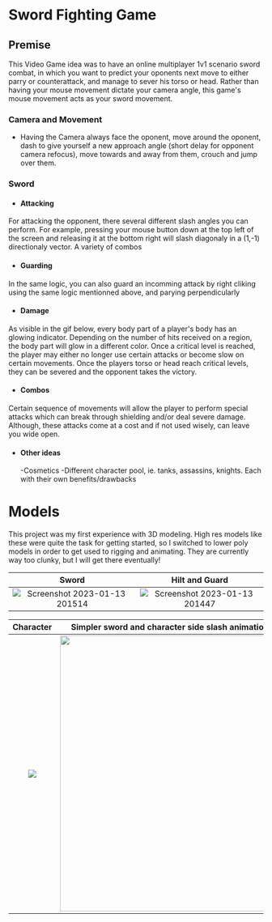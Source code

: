 # Sword Fighting Game

## Premise

This Video Game idea was to have an online multiplayer 1v1 scenario sword combat, in which you want to predict your oponents next move to either parry or counterattack, and manage to sever his torso or head. Rather than having your mouse movement dictate your camera angle, this game's mouse movement acts as your sword movement. 

### Camera and Movement
- Having the Camera always face the oponent, move around the oponent, dash to give yourself a new approach angle (short delay for opponent camera refocus), move towards and away from them, crouch and jump over them. 

### Sword

- #### Attacking

For attacking the opponent, there several different slash angles you can perform. For example, pressing your mouse button down at the top left of the screen and releasing it at the bottom right will slash diagonaly in a (1,-1) directionaly vector. A variety of combos

- #### Guarding

In the same logic, you can also guard an incomming attack by right cliking using the same logic mentionned above, and parying perpendicularly 

- #### Damage

As visible in the gif below, every body part of a player's body has an glowing indicator. Depending on the number of hits received on a region, the body part will glow in a different color. Once a critical level is reached, the player may either no longer use certain attacks or become slow on certain movements. Once the players torso or head reach critical levels, they can be severed and the opponent takes the victory.

- #### Combos

Certain sequence of movements will allow the player to perform special attacks which can break through shielding and/or deal severe damage. Although, these attacks come at a cost and if not used wisely, can leave you wide open.

- #### Other ideas
  -Cosmetics 
  -Different character pool, ie. tanks, assassins, knights. Each with their own benefits/drawbacks

# Models
This project was my first experience with 3D modeling. High res models like these were quite the task for getting started, so I switched to lower poly models in order to get used to rigging and animating. They are currently way too clunky, but I will get there eventually!

 

Sword | Hilt and Guard 
:-------------------------:|:-------------------------:
![Screenshot 2023-01-13 201514](https://user-images.githubusercontent.com/65002959/212740614-0b3398db-6a3c-4b4f-8015-737c86f0a1d3.png)  |  ![Screenshot 2023-01-13 201447](https://user-images.githubusercontent.com/65002959/212740626-8f0f4258-9d8e-4b97-9be2-f21aef707e4a.png) 


   
Character | Simpler sword and character side slash animation
:-------------------------:|:-------------------------:
<img align="center" src="https://user-images.githubusercontent.com/65002959/212740633-9f793784-5f4a-4201-b56e-067f7b310032.png"> | <img align="center" width="434" height="545"  src="https://user-images.githubusercontent.com/65002959/213281426-d68389a8-6a80-4371-9d4a-a132cc6eab5c.gif">

